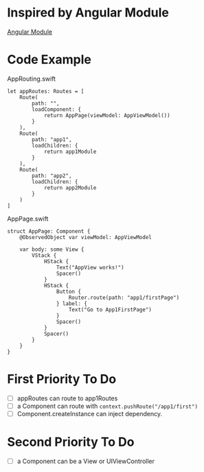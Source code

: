 # Inspired by Angular Module

[Angular Module](https://angular.io/guide/architecture-modules)

# Code Example

AppRouting.swift
```
let appRoutes: Routes = [
    Route(
        path: "",
        loadComponent: {
            return AppPage(viewModel: AppViewModel())
        }
    ),
    Route(
        path: "app1",
        loadChildren: {
            return app1Module
        }
    ),
    Route(
        path: "app2",
        loadChildren: {
            return app2Module
        }
    )
]
```

AppPage.swift
```
struct AppPage: Component {
    @ObservedObject var viewModel: AppViewModel
    
    var body: some View {
        VStack {
            HStack {
                Text("AppView works!")
                Spacer()
            }
            HStack {
                Button {
                    Router.route(path: "app1/firstPage")
                } label: {
                    Text("Go to App1FirstPage")
                }
                Spacer()
            }
            Spacer()
        }
    }
}
```

# First Priority To Do

- [ ] appRoutes can route to app1Routes
- [ ] a Component can route with `context.pushRoute("/app1/first")`
- [ ] Component.createInstance can inject dependency.

# Second Priority To Do

- [ ] a Component can be a View or UIViewController

